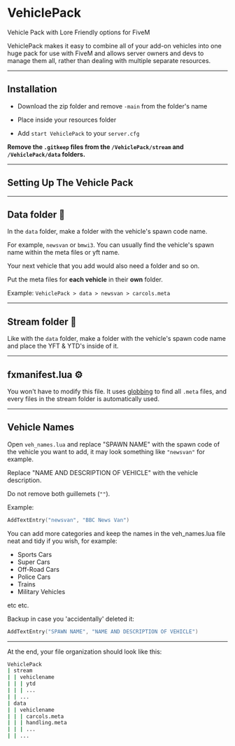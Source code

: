 # VehiclePack

Vehicle Pack with Lore Friendly options for FiveM

VehiclePack makes it easy to combine all of your add-on vehicles into one huge pack for use with FiveM and allows server owners and devs to manage them all, rather than dealing with multiple separate resources.

---

## Installation

- Download the zip folder and remove `-main` from the folder's name

- Place inside your resources folder

- Add `start VehiclePack` to your `server.cfg`

**Remove the `.gitkeep` files from the `/VehiclePack/stream` and `/VehiclePack/data` folders.**

---

## Setting Up The Vehicle Pack

---

## Data folder 📂

In the `data` folder, make a folder with the vehicle's spawn code name.

For example, `newsvan` or `bmwi3`. You can usually find the vehicle's spawn name within the meta files or yft name.

Your next vehicle that you add would also need a folder and so on.

Put the meta files for **each vehicle** in their **own** folder.

Example: `VehiclePack > data > newsvan > carcols.meta`

---

## Stream folder 📂

Like with the `data` folder, make a folder with the vehicle's spawn code name and place the YFT & YTD's inside of it.

---

## fxmanifest.lua ⚙️

You won't have to modify this file. It uses [globbing](https://docs.fivem.net/docs/scripting-reference/resource-manifest/resource-manifest/#globbing) to find all `.meta` files, and every files in the stream folder is automatically used.

---

## Vehicle Names

Open `veh_names.lua` and replace "SPAWN NAME" with the spawn code of the
vehicle you want to add, it may look something like `"newsvan"` for
example.

Replace "NAME AND DESCRIPTION OF VEHICLE" with the vehicle description.

Do not remove both guillemets (`""`).

Example:
```lua
AddTextEntry("newsvan", "BBC News Van")
```

You can add more categories and keep the names in the veh_names.lua file neat and tidy if you wish, for example:

- Sports Cars
- Super Cars
- Off-Road Cars
- Police Cars
- Trains
- Military Vehicles

etc etc.

Backup in case you 'accidentally' deleted it:

```lua
AddTextEntry("SPAWN NAME", "NAME AND DESCRIPTION OF VEHICLE")
```

---

At the end, your file organization should look like this:

```cmd
VehiclePack
| stream
| | vehiclename
| | | ytd
| | | ...
| | ...
| data
| | vehiclename
| | | carcols.meta
| | | handling.meta
| | | ...
| | ...
```
